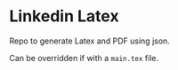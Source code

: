 # Linkedin Latex

Repo to generate Latex and PDF using json.

Can be overridden if with a `main.tex` file.